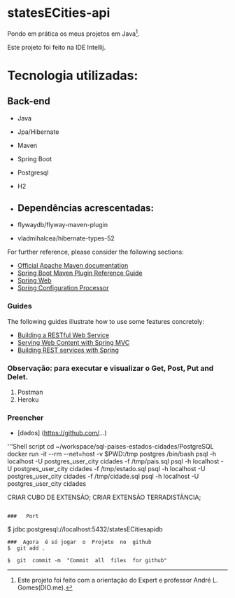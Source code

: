 # statesECities-api
Pondo em prática os meus projetos em Java[^1].

Este projeto  foi feito na IDE  Intellij.

#  Tecnologia  utilizadas:
##  Back-end
-  Java  
-  Jpa/Hibernate
-  Maven
-  Spring Boot
-  Postgresql
-  H2

-  ##  Dependências acrescentadas:
-  flywaydb/flyway-maven-plugin
-  vladmihalcea/hibernate-types-52

For further reference, please consider the following sections:

* [Official Apache Maven documentation](https://maven.apache.org/guides/index.html)
* [Spring Boot Maven Plugin Reference Guide](https://docs.spring.io/spring-boot/docs/3.0.4/maven-plugin/reference/) 
* [Spring Web](https://docs.spring.io/spring-boot/docs/3.0.4/reference/htmlsingle/#web)
* [Spring Configuration Processor](https://docs.spring.io/spring-boot/docs/3.0.4/reference/htmlsingle/#appendix.configuration-metadata.annotation-processor)

### Guides
The following guides illustrate how to use some features concretely:

* [Building a RESTful Web Service](https://spring.io/guides/gs/rest-service/)
* [Serving Web Content with Spring MVC](https://spring.io/guides/gs/serving-web-content/)
* [Building REST services with Spring](https://spring.io/guides/tutorials/rest/)

###  Observação: para executar e visualizar o Get, Post, Put and Delet.
1. Postman
2. Heroku

### Preencher

* [dados] (https://github.com/...)

'''Shell script
cd ~/workspace/sql-paises-estados-cidades/PostgreSQL
docker run -it --rm --net=host -v $PWD:/tmp postgres /bin/bash
psql -h localhost -U postgres_user_city cidades -f /tmp/pais.sql
psql -h localhost -U postgres_user_city cidades -f /tmp/estado.sql
psql -h localhost -U postgres_user_city cidades -f /tmp/cidade.sql
psql -h localhost -U postgres_user_city cidades

CRIAR CUBO DE EXTENSÃO; 
CRIAR EXTENSÃO TERRADISTÂNCIA;
```

###   Port

```
$  jdbc:postgresql://localhost:5432/statesECitiesapidb

```
###  Agora  é só jogar  o  Projeto  no  github
$  git add .   
```
 
```
$  git  commit -m  "Commit  all  files  for github"
```

[^1]: Este projeto foi feito com a orientação do Expert e professor André L. Gomes(DIO.me).
